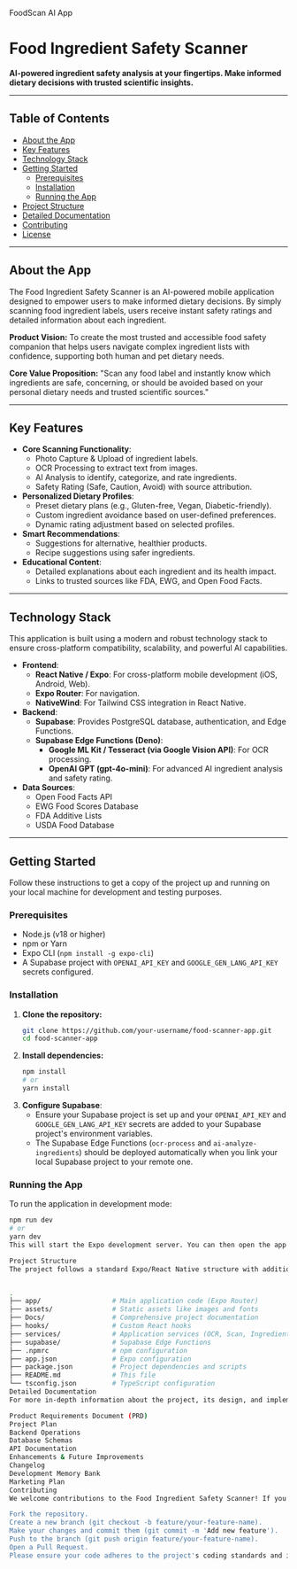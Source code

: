 FoodScan AI App
# Food Ingredient Safety Scanner

**AI-powered ingredient safety analysis at your fingertips. Make informed dietary decisions with trusted scientific insights.**

---

## Table of Contents

-   [About the App](#about-the-app)
-   [Key Features](#key-features)
-   [Technology Stack](#technology-stack)
-   [Getting Started](#getting-started)
    -   [Prerequisites](#prerequisites)
    -   [Installation](#installation)
    -   [Running the App](#running-the-app)
-   [Project Structure](#project-structure)
-   [Detailed Documentation](#detailed-documentation)
-   [Contributing](#contributing)
-   [License](#license)

---

## About the App

The Food Ingredient Safety Scanner is an AI-powered mobile application designed to empower users to make informed dietary decisions. By simply scanning food ingredient labels, users receive instant safety ratings and detailed information about each ingredient.

**Product Vision:** To create the most trusted and accessible food safety companion that helps users navigate complex ingredient lists with confidence, supporting both human and pet dietary needs.

**Core Value Proposition:** "Scan any food label and instantly know which ingredients are safe, concerning, or should be avoided based on your personal dietary needs and trusted scientific sources."

---

## Key Features

*   **Core Scanning Functionality**:
    *   Photo Capture & Upload of ingredient labels.
    *   OCR Processing to extract text from images.
    *   AI Analysis to identify, categorize, and rate ingredients.
    *   Safety Rating (Safe, Caution, Avoid) with source attribution.
*   **Personalized Dietary Profiles**:
    *   Preset dietary plans (e.g., Gluten-free, Vegan, Diabetic-friendly).
    *   Custom ingredient avoidance based on user-defined preferences.
    *   Dynamic rating adjustment based on selected profiles.
*   **Smart Recommendations**:
    *   Suggestions for alternative, healthier products.
    *   Recipe suggestions using safer ingredients.
*   **Educational Content**:
    *   Detailed explanations about each ingredient and its health impact.
    *   Links to trusted sources like FDA, EWG, and Open Food Facts.

---

## Technology Stack

This application is built using a modern and robust technology stack to ensure cross-platform compatibility, scalability, and powerful AI capabilities.

*   **Frontend**:
    *   **React Native / Expo**: For cross-platform mobile development (iOS, Android, Web).
    *   **Expo Router**: For navigation.
    *   **NativeWind**: For Tailwind CSS integration in React Native.
*   **Backend**:
    *   **Supabase**: Provides PostgreSQL database, authentication, and Edge Functions.
    *   **Supabase Edge Functions (Deno)**:
        *   **Google ML Kit / Tesseract (via Google Vision API)**: For OCR processing.
        *   **OpenAI GPT (gpt-4o-mini)**: For advanced AI ingredient analysis and safety rating.
*   **Data Sources**:
    *   Open Food Facts API
    *   EWG Food Scores Database
    *   FDA Additive Lists
    *   USDA Food Database

---

## Getting Started

Follow these instructions to get a copy of the project up and running on your local machine for development and testing purposes.

### Prerequisites

*   Node.js (v18 or higher)
*   npm or Yarn
*   Expo CLI (`npm install -g expo-cli`)
*   A Supabase project with `OPENAI_API_KEY` and `GOOGLE_GEN_LANG_API_KEY` secrets configured.

### Installation

1.  **Clone the repository:**
    ```bash
    git clone https://github.com/your-username/food-scanner-app.git
    cd food-scanner-app
    ```
2.  **Install dependencies:**
    ```bash
    npm install
    # or
    yarn install
    ```
3.  **Configure Supabase**:
    *   Ensure your Supabase project is set up and your `OPENAI_API_KEY` and `GOOGLE_GEN_LANG_API_KEY` secrets are added to your Supabase project's environment variables.
    *   The Supabase Edge Functions (`ocr-process` and `ai-analyze-ingredients`) should be deployed automatically when you link your local Supabase project to your remote one.

### Running the App

To run the application in development mode:

```bash
npm run dev
# or
yarn dev
This will start the Expo development server. You can then open the app on your mobile device using the Expo Go app, or in a web browser.

Project Structure
The project follows a standard Expo/React Native structure with additional directories for documentation and backend functions:


.
├── app/                  # Main application code (Expo Router)
├── assets/               # Static assets like images and fonts
├── Docs/                 # Comprehensive project documentation
├── hooks/                # Custom React hooks
├── services/             # Application services (OCR, Scan, Ingredient, Profile, AI)
├── supabase/             # Supabase Edge Functions
├── .npmrc                # npm configuration
├── app.json              # Expo configuration
├── package.json          # Project dependencies and scripts
├── README.md             # This file
└── tsconfig.json         # TypeScript configuration
Detailed Documentation
For more in-depth information about the project, its design, and implementation, please refer to the following documents located in the Docs/ directory:

Product Requirements Document (PRD)
Project Plan
Backend Operations
Database Schemas
API Documentation
Enhancements & Future Improvements
Changelog
Development Memory Bank
Marketing Plan
Contributing
We welcome contributions to the Food Ingredient Safety Scanner! If you'd like to contribute, please follow these steps:

Fork the repository.
Create a new branch (git checkout -b feature/your-feature-name).
Make your changes and commit them (git commit -m 'Add new feature').
Push to the branch (git push origin feature/your-feature-name).
Open a Pull Request.
Please ensure your code adheres to the project's coding standards and includes appropriate tests.